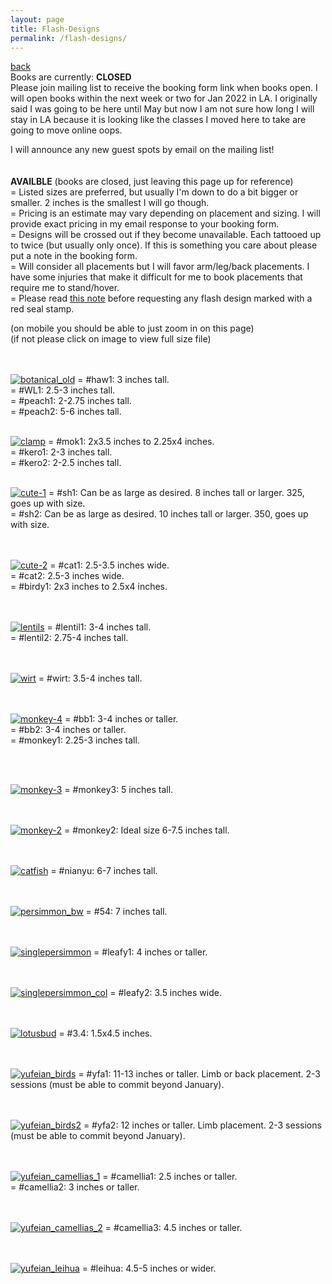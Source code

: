```yaml
---
layout: page
title: Flash-Designs
permalink: /flash-designs/
---
```

<a href="/">back</a>
<br>
Books are currently: **CLOSED**  
Please join mailing list to receive the booking form link when books open. I will open books within the next week or two for Jan 2022 in LA. I originally said I was going to be here until May but now I am not sure how long I will stay in LA because it is looking like the classes I moved here to take are going to move online oops.  

I will announce any new guest spots by email on the mailing list!  
<br><br>
**AVAILBLE** (books are closed, just leaving this page up for reference)  
= Listed sizes are preferred, but usually I'm down to do a bit bigger or smaller. 2 inches is the smallest I will go though.  
= Pricing is an estimate may vary depending on placement and sizing. I will provide exact pricing in my email response to your booking form.   
= Designs will be crossed out if they become unavailable. Each tattooed up to twice (but usually only once). If this is something you care about please put a note in the booking form.  
= Will consider all placements but I will favor arm/leg/back placements. I have some injuries that make it difficult for me to book placements that require me to stand/hover.  
= Please read <a href="/red-seal">this note</a> before requesting any flash design marked with a red seal stamp.  
  
(on mobile you should be able to just zoom in on this page)  
(if not please click on image to view full size file)  
<br><br>



[![botanical_old](/images/flash/botanical_old.jpg)](https://frogsfrogs.github.io/images/flash/botanical_old.jpg)
= #haw1: 3 inches tall.   
= #WL1: 2.5-3 inches tall.  
= #peach1: 2-2.75 inches tall.  
= #peach2: 5-6 inches tall.
<br>
<br>

[![clamp](/images/flash/clamp.jpg)](https://frogsfrogs.github.io/images/flash/clamp.jpg)
= #mok1: 2x3.5 inches to 2.25x4 inches.  
= #kero1: 2-3 inches tall.  
= #kero2: 2-2.5 inches tall.
<br>
<br>

[![cute-1](/images/flash/cute-1.jpg)](https://frogsfrogs.github.io/images/flash/cute-1.jpg)
= #sh1: Can be as large as desired. 8 inches tall or larger. 325, goes up with size.  
= #sh2: Can be as large as desired. 10 inches tall or larger. 350, goes up with size.  
<br>
<br>

[![cute-2](/images/flash/cute-2.jpg)](https://frogsfrogs.github.io/images/flash/cute-2.jpg)
= #cat1: 2.5-3.5 inches wide.  
= #cat2: 2.5-3 inches wide.  
= #birdy1: 2x3 inches to 2.5x4 inches.  
<br>
<br>


[![lentils](/images/flash/lentils.jpg)](https://frogsfrogs.github.io/images/flash/lentils.jpg)
= #lentil1: 3-4 inches tall.    
= #lentil2: 2.75-4 inches tall.  
<br>
<br>

[![wirt](/images/flash/wirt.jpg)](https://frogsfrogs.github.io/images/flash/wirt.jpg)
= #wirt: 3.5-4 inches tall.    
<br>
<br>

[![monkey-4](/images/flash/monkey-4.jpg)](https://frogsfrogs.github.io/images/flash/monkey-4.jpg)
= #bb1: 3-4 inches or taller.  
= #bb2: 3-4 inches or taller.  
= #monkey1: 2.25-3 inches tall.  

<br>
<br>

[![monkey-3](/images/flash/monkey-3.jpg)](https://frogsfrogs.github.io/images/flash/monkey-3.jpg)
= #monkey3: 5 inches tall.  
<br>
<br>

[![monkey-2](/images/flash/monkey-2.jpg)](https://frogsfrogs.github.io/images/flash/monkey-2.jpg)
= #monkey2: Ideal size 6-7.5 inches tall.   
<br>
<br>

[![catfish](/images/flash/nianyu.jpg)](https://frogsfrogs.github.io/images/flash/nianyu.jpg)
= #nianyu: 6-7 inches tall.  
<br>
<br>

[![persimmon_bw](/images/flash/persimmon_bw.jpg)](https://frogsfrogs.github.io/images/flash/persimmon_bw.jpg)
= #54: 7 inches tall.    
<br>
<br>

[![singlepersimmon](/images/flash/singlepersimmon.jpg)](https://frogsfrogs.github.io/images/flash/singlepersimmon.jpg)
= #leafy1: 4 inches or taller.  
<br>
<br>

[![singlepersimmon_col](/images/flash/singlepersimmon_col.jpg)](https://frogsfrogs.github.io/images/flash/singlepersimmon_col.jpg)
= #leafy2: 3.5 inches wide.  
<br>
<br>


[![lotusbud](/images/flash/lotusbud.jpg)](https://frogsfrogs.github.io/images/flash/lotusbud.jpg)
= #3.4: 1.5x4.5 inches.  
<br>
<br>

[![yufeian_birds](/images/flash/yufeian_birds.jpg)](https://frogsfrogs.github.io/images/flash/yufeian_birds.jpg)
= #yfa1: 11-13 inches or taller. Limb or back placement. 2-3 sessions (must be able to commit beyond January).  
<br>
<br>

[![yufeian_birds2](/images/flash/yufeian_birds2.jpg)](https://frogsfrogs.github.io/images/flash/yufeian_birds2.jpg)
= #yfa2: 12 inches or taller. Limb placement. 2-3 sessions (must be able to commit beyond January).  
<br>
<br>

[![yufeian_camellias_1](/images/flash/yufeian_camellias_1.jpg)](https://frogsfrogs.github.io/images/flash/yufeian_camellias_1.jpg)
= #camellia1: 2.5 inches or taller.  
= #camellia2: 3 inches or taller.  
<br>
<br>

[![yufeian_camellias_2](/images/flash/yufeian_camellias_2.jpg)](https://frogsfrogs.github.io/images/flash/yufeian_camellias_2.jpg)
= #camellia3: 4.5 inches or taller.    
<br>
<br>

[![yufeian_leihua](/images/flash/yufeian_leihua.jpg)](https://frogsfrogs.github.io/images/flash/yufeian_leihua.jpg)
= #leihua: 4.5-5 inches or wider.  
<br>
<br>